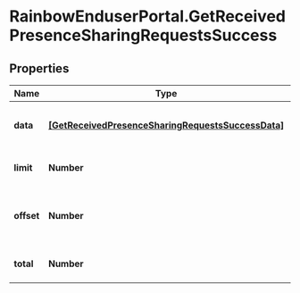 # RainbowEnduserPortal.GetReceivedPresenceSharingRequestsSuccess

## Properties

Name | Type | Description | Notes
------------ | ------------- | ------------- | -------------
**data** | [**[GetReceivedPresenceSharingRequestsSuccessData]**](GetReceivedPresenceSharingRequestsSuccessData.md) | List of presence request Objects. | 
**limit** | **Number** | Number of requested items | 
**offset** | **Number** | Requested position of the first item to retrieve | 
**total** | **Number** | Total number of items | 


